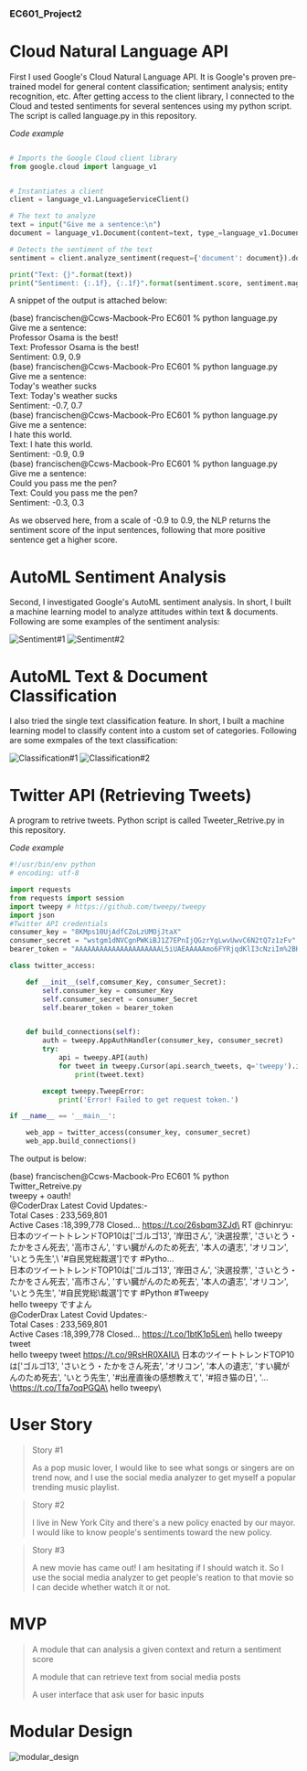 ### EC601_Project2

# Cloud Natural Language API
First I used Google's Cloud Natural Language API. It is Google's proven pre-trained model for general content classification; sentiment analysis; entity recognition, etc. After getting access to the client library, I connected to the Cloud and tested sentiments for several sentences using my python script. The script is called language.py in this repository. 

*Code example*
```python

# Imports the Google Cloud client library
from google.cloud import language_v1


# Instantiates a client
client = language_v1.LanguageServiceClient()

# The text to analyze
text = input("Give me a sentence:\n")
document = language_v1.Document(content=text, type_=language_v1.Document.Type.PLAIN_TEXT)

# Detects the sentiment of the text
sentiment = client.analyze_sentiment(request={'document': document}).document_sentiment

print("Text: {}".format(text))
print("Sentiment: {:.1f}, {:.1f}".format(sentiment.score, sentiment.magnitude))
```

A snippet of the output is attached below:

(base) francischen@Ccws-Macbook-Pro EC601 % python language.py\
Give me a sentence:\
Professor Osama is the best!\
Text: Professor Osama is the best!\
Sentiment: 0.9, 0.9\
(base) francischen@Ccws-Macbook-Pro EC601 % python language.py\
Give me a sentence:\
Today's weather sucks\
Text: Today's weather sucks\
Sentiment: -0.7, 0.7\
(base) francischen@Ccws-Macbook-Pro EC601 % python language.py\
Give me a sentence:\
I hate this world.\
Text: I hate this world.\
Sentiment: -0.9, 0.9\
(base) francischen@Ccws-Macbook-Pro EC601 % python language.py\
Give me a sentence:\
Could you pass me the pen?\
Text: Could you pass me the pen?\
Sentiment: -0.3, 0.3

As we observed here, from a scale of -0.9 to 0.9, the NLP returns the sentiment score of the input sentences, following that more positive sentence get a higher score.

# AutoML Sentiment Analysis
Second, I investigated Google's AutoML sentiment analysis. In short, I built a machine learning model to analyze attitudes within text & documents. Following are some examples of the sentiment analysis:

![Sentiment#1](https://github.com/Mockingbirdzzz/EC601_Project2/blob/main/Screen%20Shot%202021-09-29%20at%2002.10.23.png?raw=true)
![Sentiment#2](https://github.com/Mockingbirdzzz/EC601_Project2/blob/main/Screen%20Shot%202021-09-29%20at%2002.12.41.png?raw=true)

# AutoML Text & Document Classification
I also tried the single text classification feature. In short, I built a machine learning model to classify content into a custom set of categories. Following are some exmpales of the text classification:

![Classification#1](https://github.com/Mockingbirdzzz/EC601_Project2/blob/main/Screen%20Shot%202021-09-29%20at%2002.17.07.png?raw=true)
![Classification#2](https://github.com/Mockingbirdzzz/EC601_Project2/blob/main/Screen%20Shot%202021-09-29%20at%2002.17.28.png?raw=true)

# Twitter API (Retrieving Tweets)

A program to retrive tweets. Python script is called Tweeter_Retrive.py in this repository. 

*Code example*
```python
#!/usr/bin/env python
# encoding: utf-8

import requests
from requests import session
import tweepy # https://github.com/tweepy/tweepy
import json
#Twitter API credentials
consumer_key = "8KMps10UjAdfCZoLzUMOjJtaX"
consumer_secret = "wstgm1dNVCgnPWKiBJ1Z7EPnIjQGzrYgLwvUwvC6N2tQ7z1zFv"
bearer_token = "AAAAAAAAAAAAAAAAAAAAAL5iUAEAAAAAmo6FYRjqdKlI3cNziIm%2BHUQB9Xs%3DS31pj0mxARMTOk2g9dvQ1yP9wknvY4FPBPUlE00smJcncw4dPR"

class twitter_access:

    def __init__(self,comsumer_Key, consumer_Secret):
        self.consumer_key = comsumer_Key
        self.consumer_secret = consumer_Secret
        self.bearer_token = bearer_token


    def build_connections(self):
        auth = tweepy.AppAuthHandler(consumer_key, consumer_secret)
        try:
            api = tweepy.API(auth)
            for tweet in tweepy.Cursor(api.search_tweets, q='tweepy').items(10):
                print(tweet.text)

        except tweepy.TweepError:
            print('Error! Failed to get request token.')

if __name__ == '__main__':

    web_app = twitter_access(consumer_key, consumer_secret)
    web_app.build_connections()
 ```
The output is below:

(base) francischen@Ccws-Macbook-Pro EC601 % python Twitter_Retreive.py\
tweepy + oauth!\
@CoderDrax  Latest Covid Updates:-\
                   Total Cases : 233,569,801 \
Active Cases :18,399,778    Closed… https://t.co/26sbqm3ZJd\
RT @chinryu: 日本のツイートトレンドTOP10は['ゴルゴ13', '岸田さん', '決選投票', 'さいとう・たかをさん死去', '高市さん', 'すい臓がんのため死去', '本人の遺志', 'オリコン', 'いとう先生',\ '#自民党総裁選']です #Pytho…\
日本のツイートトレンドTOP10は['ゴルゴ13', '岸田さん', '決選投票', 'さいとう・たかをさん死去', '高市さん', 'すい臓がんのため死去', '本人の遺志', 'オリコン', 'いとう先生', '#自民党総\裁選']です #Python #Tweepy\
hello tweepy ですよん\
@CoderDrax  Latest Covid Updates:-\
                   Total Cases : 233,569,801 \
Active Cases :18,399,778    Closed… https://t.co/1btK1p5Len\
hello tweepy tweet\
hello tweepy tweet https://t.co/9RsHR0XAIU\
日本のツイートトレンドTOP10は['ゴルゴ13', 'さいとう・たかをさん死去', 'オリコン', '本人の遺志', 'すい臓がんのため死去', 'いとう先生', '#出産直後の感想教えて', '#招き猫の日', '… \https://t.co/Tfa7oqPGQA\
hello tweepy\

# User Story

> Story #1
>
> As a pop music lover, I would like to see what songs or singers are on trend now, and I use the social media analyzer to get myself a popular trending music playlist.

> Story #2
> 
> I live in New York City and there's a new policy enacted by our mayor. I would like to know people's sentiments toward the new policy.

> Story #3
> 
> A new movie has came out! I am hesitating if I should watch it. So I use the social media analyzer to get people's reation to that movie so I can decide whether watch it or not.

# MVP

> A module that can analysis a given context and return a sentiment score
> 
> A module that can retrieve text from social media posts
> 
> A user interface that ask user for basic inputs
> 

# Modular Design

![modular_design](https://github.com/Mockingbirdzzz/EC601_Project2/blob/main/Screen%20Shot%202021-10-05%20at%2022.31.20.png?raw=true)
